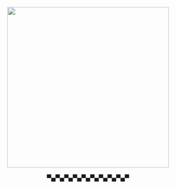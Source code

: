 <p align="center">
    <img width="370" src="https://i.imgur.com/XuWfb4Q.png" alt="">
</p>
<p align="center">
 ▀▄▀▄▀▄▀▄▀▄▀▄▀▄▀▄▀▄▀
